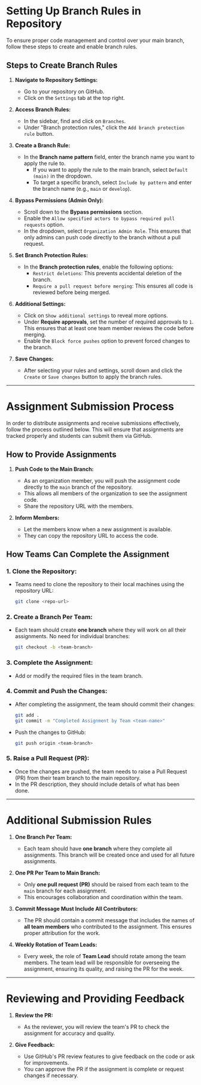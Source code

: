 # Setting Up Branch Rules in Repository

To ensure proper code management and control over your main branch, follow these steps to create and enable branch rules.

## Steps to Create Branch Rules

1. **Navigate to Repository Settings:**
   - Go to your repository on GitHub.
   - Click on the `Settings` tab at the top right.

2. **Access Branch Rules:**
   - In the sidebar, find and click on `Branches`.
   - Under "Branch protection rules," click the `Add branch protection rule` button.

3. **Create a Branch Rule:**
   - In the **Branch name pattern** field, enter the branch name you want to apply the rule to.
     - If you want to apply the rule to the main branch, select `Default (main)` in the dropdown.
     - To target a specific branch, select `Include by pattern` and enter the branch name (e.g., `main` or `develop`).

4. **Bypass Permissions (Admin Only):**
   - Scroll down to the **Bypass permissions** section.
   - Enable the `Allow specified actors to bypass required pull requests` option.
   - In the dropdown, select `Organization Admin Role`. This ensures that only admins can push code directly to the branch without a pull request.

5. **Set Branch Protection Rules:**
   - In the **Branch protection rules**, enable the following options:
     - `Restrict deletions`: This prevents accidental deletion of the branch.
     - `Require a pull request before merging`: This ensures all code is reviewed before being merged.

6. **Additional Settings:**
   - Click on `Show additional settings` to reveal more options.
   - Under **Require approvals**, set the number of required approvals to `1`. This ensures that at least one team member reviews the code before merging.
   - Enable the `Block force pushes` option to prevent forced changes to the branch.

7. **Save Changes:**
   - After selecting your rules and settings, scroll down and click the `Create` or `Save changes` button to apply the branch rules.

---

# Assignment Submission Process

In order to distribute assignments and receive submissions effectively, follow the process outlined below. This will ensure that assignments are tracked properly and students can submit them via GitHub.

## How to Provide Assignments

1. **Push Code to the Main Branch:**
   - As an organization member, you will push the assignment code directly to the `main` branch of the repository.
   - This allows all members of the organization to see the assignment code.
   - Share the repository URL with the members.

2. **Inform Members:**
   - Let the members know when a new assignment is available.
   - They can copy the repository URL to access the code.

## How Teams Can Complete the Assignment

### 1. **Clone the Repository:**
   - Teams need to clone the repository to their local machines using the repository URL:
     ```bash
     git clone <repo-url>
     ```

### 2. **Create a Branch Per Team:**
   - Each team should create **one branch** where they will work on all their assignments. No need for individual branches:
     ```bash
     git checkout -b <team-branch>
     ```

### 3. **Complete the Assignment:**
   - Add or modify the required files in the team branch.

### 4. **Commit and Push the Changes:**
   - After completing the assignment, the team should commit their changes:
     ```bash
     git add .
     git commit -m "Completed Assignment by Team <team-name>"
     ```
   - Push the changes to GitHub:
     ```bash
     git push origin <team-branch>
     ```

### 5. **Raise a Pull Request (PR):**
   - Once the changes are pushed, the team needs to raise a Pull Request (PR) from their team branch to the main repository.
   - In the PR description, they should include details of what has been done.

---

# Additional Submission Rules

1. **One Branch Per Team:**
   - Each team should have **one branch** where they complete all assignments. This branch will be created once and used for all future assignments.

2. **One PR Per Team to Main Branch:**
   - Only **one pull request (PR)** should be raised from each team to the `main` branch for each assignment.
   - This encourages collaboration and coordination within the team.

3. **Commit Message Must Include All Contributors:**
   - The PR should contain a commit message that includes the names of **all team members** who contributed to the assignment. This ensures proper attribution for the work.

4. **Weekly Rotation of Team Leads:**
   - Every week, the role of **Team Lead** should rotate among the team members. The team lead will be responsible for overseeing the assignment, ensuring its quality, and raising the PR for the week.

---

# Reviewing and Providing Feedback

1. **Review the PR:**
   - As the reviewer, you will review the team's PR to check the assignment for accuracy and quality.

2. **Give Feedback:**
   - Use GitHub's PR review features to give feedback on the code or ask for improvements.
   - You can approve the PR if the assignment is complete or request changes if necessary.
